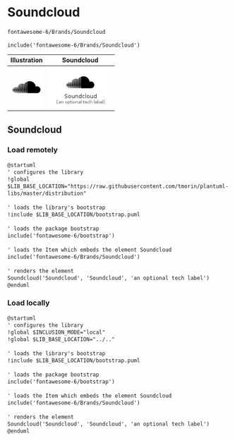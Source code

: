 # Soundcloud


```text
fontawesome-6/Brands/Soundcloud
```

```text
include('fontawesome-6/Brands/Soundcloud')
```



| Illustration | Soundcloud |
| :---: | :---: |
| ![illustration for Illustration](../../fontawesome-6/Brands/Soundcloud.png) | ![illustration for Soundcloud](../../fontawesome-6/Brands/Soundcloud.Local.png) |




## Soundcloud

### Load remotely
```plantuml
@startuml
' configures the library
!global $LIB_BASE_LOCATION="https://raw.githubusercontent.com/tmorin/plantuml-libs/master/distribution"

' loads the library's bootstrap
!include $LIB_BASE_LOCATION/bootstrap.puml

' loads the package bootstrap
include('fontawesome-6/bootstrap')

' loads the Item which embeds the element Soundcloud
include('fontawesome-6/Brands/Soundcloud')

' renders the element
Soundcloud('Soundcloud', 'Soundcloud', 'an optional tech label')
@enduml
```

### Load locally
```plantuml
@startuml
' configures the library
!global $INCLUSION_MODE="local"
!global $LIB_BASE_LOCATION="../.."

' loads the library's bootstrap
!include $LIB_BASE_LOCATION/bootstrap.puml

' loads the package bootstrap
include('fontawesome-6/bootstrap')

' loads the Item which embeds the element Soundcloud
include('fontawesome-6/Brands/Soundcloud')

' renders the element
Soundcloud('Soundcloud', 'Soundcloud', 'an optional tech label')
@enduml
```

